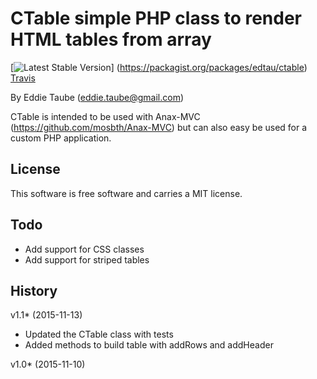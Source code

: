 CTable simple PHP class to render HTML tables from array
==================================

[![Latest Stable Version](https://poser.pugx.org/leaphly/cart-bundle/version.png)]
(https://packagist.org/packages/edtau/ctable)
[Travis](https://travis-ci.org/edtau/edtauTable.svg?branch=master)
 
 
 
By Eddie Taube (eddie.taube@gmail.com)

CTable is intended to be used with Anax-MVC (https://github.com/mosbth/Anax-MVC) but can also easy be used for a custom 
PHP application. 


License
----------------------------------

This software is free software and carries a MIT license.



Todo
----------------------------------

* Add support for CSS classes 
* Add support for striped tables
 


History
----------------------------------
v1.1* (2015-11-13)
* Updated the CTable class with tests
* Added methods to build table with addRows and addHeader 

v1.0* (2015-11-10)
